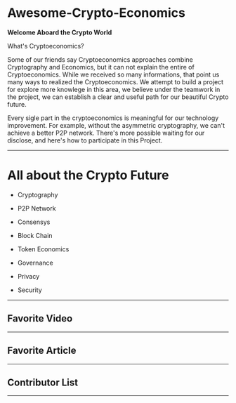 # Awesome-Crypto-Economics


**Welcome Aboard the Crypto World**

What's Cryptoeconomics?

Some of our friends say Cryptoeconomics approaches combine Cryptography and Economics, but it can not explain the entire of Cryptoeconomics. While we received so many informations, that point us many ways to realized the Cryptoeconomics. We attempt to build a project for explore more knowlege in this area, we believe under the teamwork in the project, we can establish a clear and useful path for our beautiful Crypto future.

Every sigle part in the cryptoeconomics is meaningful for our technology improvement. For example, without the asymmetric cryptography, we can't achieve a better P2P network. There's more possible waiting for our disclose, and here's how to participate in this Project.

--- 

# All about the Crypto Future

- Cryptography
 
- P2P Network
   
- Consensys
  
- Block Chain
  
- Token Economics
  
- Governance
  
- Privacy

- Security



--- 

## Favorite Video



--- 

## Favorite Article



--- 

## Contributor List



--- 






